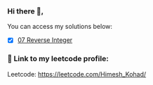 ### Hi there 👋,

You can access my solutions below:

- [x] [07 Reverse Integer](https://github.com/HimeshKohad/LeetCode-Problems/blob/main/7.%20Reverse%20Integer/Cpp%20Solution.cpp)

### :link: Link to my leetcode profile:
Leetcode: https://leetcode.com/Himesh_Kohad/
